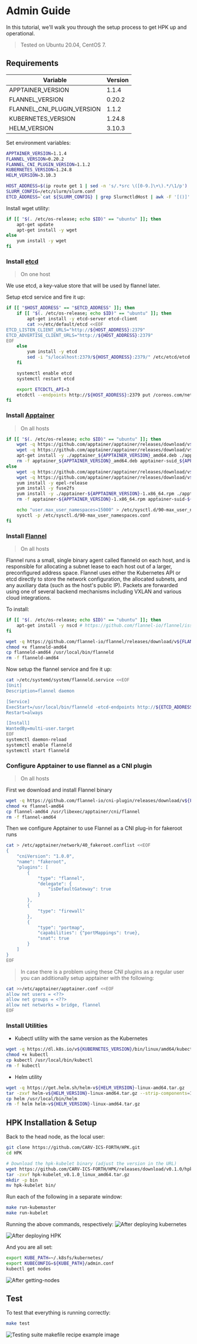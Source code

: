 # Admin Guide

In this tutorial, we'll walk you through the setup process to get HPK up and operational.

> Tested on Ubuntu 20.04, CentOS 7.

## Requirements

| Variable                   | Version |
| -------------------------- | ------- |
| APPTAINER_VERSION          | 1.1.4   |
| FLANNEL_VERSION            | 0.20.2  |
| FLANNEL_CNI_PLUGIN_VERSION | 1.1.2   |
| KUBERNETES_VERSION         | 1.24.8  |
| HELM_VERSION               | 3.10.3  |

Set environment variables:

```bash
APPTAINER_VERSION=1.1.4
FLANNEL_VERSION=0.20.2
FLANNEL_CNI_PLUGIN_VERSION=1.1.2
KUBERNETES_VERSION=1.24.8
HELM_VERSION=3.10.3

HOST_ADDRESS=$(ip route get 1 | sed -n 's/.*src \([0-9.]\+\).*/\1/p')
SLURM_CONFIG=/etc/slurm/slurm.conf
ETCD_ADDRESS=`cat ${SLURM_CONFIG} | grep SlurmctldHost | awk -F '[()]' '{print $2}'`
```

Install wget utility:

```bash
if [[ "$(. /etc/os-release; echo $ID)" == "ubuntu" ]]; then
    apt-get update
    apt-get install -y wget
else
    yum install -y wget
fi
```

### Install [etcd](https://etcd.io/)

> On one host

We use etcd, a key-value store that will be used by flannel later.

Setup etcd service and fire it up:

```bash
if [[ "$HOST_ADDRESS" == "$ETCD_ADDRESS" ]]; then
    if [[ "$(. /etc/os-release; echo $ID)" == "ubuntu" ]]; then
        apt-get install -y etcd-server etcd-client
        cat >>/etc/default/etcd <<EOF
ETCD_LISTEN_CLIENT_URLS="http://${HOST_ADDRESS}:2379"
ETCD_ADVERTISE_CLIENT_URLS="http://${HOST_ADDRESS}:2379"
EOF
    else
        yum install -y etcd
        sed -i "s/localhost:2379/${HOST_ADDRESS}:2379/" /etc/etcd/etcd.conf
    fi

    systemctl enable etcd
    systemctl restart etcd

    export ETCDCTL_API=3
    etcdctl --endpoints http://${HOST_ADDRESS}:2379 put /coreos.com/network/config '{"Network": "10.244.0.0/16", "Backend": {"Type": "vxlan"}}'
fi
```

### Install [Apptainer](https://apptainer.org/)

> On all hosts

```bash
if [[ "$(. /etc/os-release; echo $ID)" == "ubuntu" ]]; then
    wget -q https://github.com/apptainer/apptainer/releases/download/v${APPTAINER_VERSION}/apptainer_${APPTAINER_VERSION}_amd64.deb
    wget -q https://github.com/apptainer/apptainer/releases/download/v${APPTAINER_VERSION}/apptainer-suid_${APPTAINER_VERSION}_amd64.deb
    apt-get install -y ./apptainer_${APPTAINER_VERSION}_amd64.deb ./apptainer-suid_${APPTAINER_VERSION}_amd64.deb
    rm -f apptainer_${APPTAINER_VERSION}_amd64.deb apptainer-suid_${APPTAINER_VERSION}_amd64.deb
else
    wget -q https://github.com/apptainer/apptainer/releases/download/v${APPTAINER_VERSION}/apptainer-${APPTAINER_VERSION}-1.x86_64.rpm
    wget -q https://github.com/apptainer/apptainer/releases/download/v${APPTAINER_VERSION}/apptainer-suid-${APPTAINER_VERSION}-1.x86_64.rpm
    yum install -y epel-release
    yum install -y fuse2fs
    yum install -y ./apptainer-${APPTAINER_VERSION}-1.x86_64.rpm ./apptainer-suid-${APPTAINER_VERSION}-1.x86_64.rpm
    rm -f apptainer-${APPTAINER_VERSION}-1.x86_64.rpm apptainer-suid-${APPTAINER_VERSION}-1.x86_64.rpm

    echo "user.max_user_namespaces=15000" > /etc/sysctl.d/90-max_user_namespaces.conf
    sysctl -p /etc/sysctl.d/90-max_user_namespaces.conf
fi
```

### Install [Flannel](https://github.com/flannel-io/flannel)

> On all hosts

Flannel runs a small, single binary agent called flanneld on each host, and is responsible for allocating a subnet lease to each host out of a larger, preconfigured address space. Flannel uses either the Kubernetes API or etcd directly to store the network configuration, the allocated subnets, and any auxiliary data (such as the host's public IP). Packets are forwarded using one of several backend mechanisms including VXLAN and various cloud integrations.

To install:

```bash
if [[ "$(. /etc/os-release; echo $ID)" == "ubuntu" ]]; then
    apt-get install -y nscd # https://github.com/flannel-io/flannel/issues/1512
fi

wget -q https://github.com/flannel-io/flannel/releases/download/v${FLANNEL_VERSION}/flanneld-amd64
chmod +x flanneld-amd64
cp flanneld-amd64 /usr/local/bin/flanneld
rm -f flanneld-amd64
```

Now setup the flannel service and fire it up:

```bash
cat >/etc/systemd/system/flanneld.service <<EOF
[Unit]
Description=flannel daemon

[Service]
ExecStart=/usr/local/bin/flanneld -etcd-endpoints http://${ETCD_ADDRESS}:2379 -ip-masq
Restart=always

[Install]
WantedBy=multi-user.target
EOF
systemctl daemon-reload
systemctl enable flanneld
systemctl start flanneld
```

### Configure Apptainer to use flannel as a CNI plugin

> On all hosts

First we download and install Flannel binary

```bash
wget -q https://github.com/flannel-io/cni-plugin/releases/download/v${FLANNEL_CNI_PLUGIN_VERSION}/flannel-amd64
chmod +x flannel-amd64
cp flannel-amd64 /usr/libexec/apptainer/cni/flannel
rm -f flannel-amd64
```

Then we configure Apptainer to use Flannel as a CNI plug-in for fakeroot runs

```bash
cat > /etc/apptainer/network/40_fakeroot.conflist <<EOF
{
    "cniVersion": "1.0.0",
    "name": "fakeroot",
    "plugins": [
        {
            "type": "flannel",
            "delegate": {
                "isDefaultGateway": true
            }
        },
        {
            "type": "firewall"
        },
        {
            "type": "portmap",
            "capabilities": {"portMappings": true},
            "snat": true
        }
    ]
}
EOF
```

> In case there is a problem using these CNI plugins as a regular user you can additionally setup apptainer with the following:

```bash
cat >>/etc/apptainer/apptainer.conf <<EOF
allow net users = <??>
allow net groups = <??>
allow net networks = bridge, flannel
EOF
```

### Install Utilities

- Kubectl utility with the same version as the Kubernetes

```bash
wget -q https://dl.k8s.io/v${KUBERNETES_VERSION}/bin/linux/amd64/kubectl
chmod +x kubectl
cp kubectl /usr/local/bin/kubectl
rm -f kubectl
```

- Helm utility

```bash
wget -q https://get.helm.sh/helm-v${HELM_VERSION}-linux-amd64.tar.gz
tar -zxvf helm-v${HELM_VERSION}-linux-amd64.tar.gz --strip-components=1 linux-amd64/helm
cp helm /usr/local/bin/helm
rm -f helm helm-v${HELM_VERSION}-linux-amd64.tar.gz
```

## HPK Installation & Setup

Back to the head node, as the local user:

```sh
git clone https://github.com/CARV-ICS-FORTH/HPK.git
cd HPK

# Download the hpk-kubelet binary (adjust the version in the URL)
wget https://github.com/CARV-ICS-FORTH/HPK/releases/download/v0.1.0/hpk-kubelet_v0.1.0_linux_amd64.tar.gz
tar -zxvf hpk-kubelet_v0.1.0_linux_amd64.tar.gz
mkdir -p bin
mv hpk-kubelet bin/
```

Run each of the following in a separate window:

```sh
make run-kubemaster
make run-kubelet
```

Running the above commands, respectively:
![After deploying kubernetes](images/run-kubemaster.png)

![After deploying HPK](images/run-kubelet.png)

And you are all set:

```sh
export KUBE_PATH=~/.k8sfs/kubernetes/
export KUBECONFIG=${KUBE_PATH}/admin.conf
kubectl get nodes
```

![After getting-nodes](images/get-nodes.png)

## Test

To test that everything is running correctly:

```bash
make test
```

![Testing suite makefile recipe example image](images/make-test.png)

